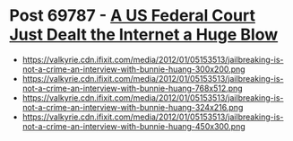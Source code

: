 # Post 69787 - [A US Federal Court Just Dealt the Internet a Huge Blow](https://www.ifixit.com/News/69787/a-us-federal-court-just-dealt-the-internet-a-huge-blow)

- https://valkyrie.cdn.ifixit.com/media/2012/01/05153513/jailbreaking-is-not-a-crime-an-interview-with-bunnie-huang-300x200.png
- https://valkyrie.cdn.ifixit.com/media/2012/01/05153513/jailbreaking-is-not-a-crime-an-interview-with-bunnie-huang-768x512.png
- https://valkyrie.cdn.ifixit.com/media/2012/01/05153513/jailbreaking-is-not-a-crime-an-interview-with-bunnie-huang-324x216.png
- https://valkyrie.cdn.ifixit.com/media/2012/01/05153513/jailbreaking-is-not-a-crime-an-interview-with-bunnie-huang-450x300.png
